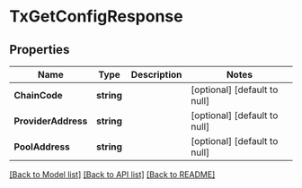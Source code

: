 # TxGetConfigResponse

## Properties
Name | Type | Description | Notes
------------ | ------------- | ------------- | -------------
**ChainCode** | **string** |  | [optional] [default to null]
**ProviderAddress** | **string** |  | [optional] [default to null]
**PoolAddress** | **string** |  | [optional] [default to null]

[[Back to Model list]](../README.md#documentation-for-models) [[Back to API list]](../README.md#documentation-for-api-endpoints) [[Back to README]](../README.md)

